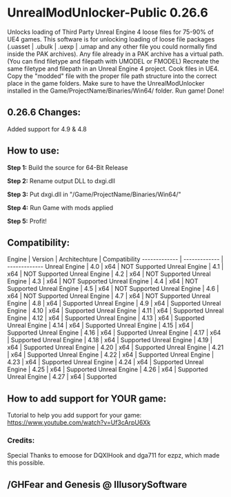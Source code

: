 # UnrealModUnlocker-Public 0.26.6
Unlocks loading of Third Party Unreal Engine 4 loose files for 75-90% of UE4 games.
This software is for unlocking loading of loose file packages (.uasset | .ubulk | .uexp | .umap and any other file you could normally find inside the PAK archives).
Any file already in a PAK archive has a virtual path. (You can find filetype and filepath with UMODEL or FMODEL)
Recreate the same filetype and filepath in an Unreal Engine 4 project.
Cook files in UE4.
Copy the "modded" file with the proper file path structure into the correct place in the game folders.
Make sure to have the UnrealModUnlocker installed in the Game/ProjectName/Binaries/Win64/ folder.
Run game!
Done!

## 0.26.6 Changes:

Added support for 4.9 & 4.8


## How to use:
**Step 1:** Build the source for 64-Bit Release

**Step 2:** Rename output DLL to dxgi.dll

**Step 3:** Put dxgi.dll in "/Game/ProjectName/Binaries/Win64/"

**Step 4:** Run Game with mods applied

**Step 5:** Profit!



## Compatibility:

Engine  | Version | Architechture |  Compatibility
------------- | ------------- | -------------
Unreal Engine | 4.0  | x64  | NOT Supported
Unreal Engine | 4.1  | x64  | NOT Supported
Unreal Engine | 4.2  | x64  | NOT Supported
Unreal Engine | 4.3  | x64  | NOT Supported
Unreal Engine | 4.4  | x64  | NOT Supported
Unreal Engine | 4.5  | x64  | NOT Supported
Unreal Engine | 4.6  | x64  | NOT Supported
Unreal Engine | 4.7  | x64  | NOT Supported
Unreal Engine | 4.8  | x64  | Supported
Unreal Engine | 4.9  | x64  | Supported
Unreal Engine | 4.10  | x64  | Supported
Unreal Engine | 4.11  | x64  | Supported
Unreal Engine | 4.12  | x64  | Supported
Unreal Engine | 4.13  | x64  | Supported
Unreal Engine | 4.14  | x64  | Supported
Unreal Engine | 4.15  | x64  | Supported
Unreal Engine | 4.16  | x64  | Supported
Unreal Engine | 4.17  | x64  | Supported
Unreal Engine | 4.18  | x64  | Supported
Unreal Engine | 4.19  | x64  | Supported
Unreal Engine | 4.20  | x64  | Supported
Unreal Engine | 4.21  | x64  | Supported
Unreal Engine | 4.22  | x64  | Supported
Unreal Engine | 4.23  | x64  | Supported
Unreal Engine | 4.24  | x64  | Supported
Unreal Engine | 4.25  | x64  | Supported
Unreal Engine | 4.26  | x64  | Supported
Unreal Engine | 4.27  | x64  | Supported

## How to add support for YOUR game:
Tutorial to help you add support for your game: https://www.youtube.com/watch?v=Uf3cArpU6Xk



### Credits:
Special Thanks to emoose for DQXIHook and dga711 for ezpz, which made this possible.


## /GHFear and Genesis @ IllusorySoftware
